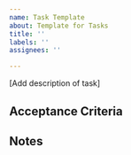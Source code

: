 ```yaml
---
name: Task Template
about: Template for Tasks
title: ''
labels: ''
assignees: ''

---
```


[Add description of task]

## Acceptance Criteria

## Notes
